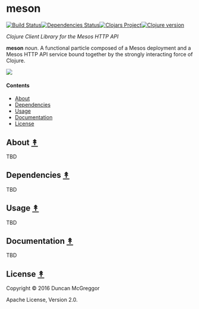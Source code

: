 # meson
[![Build Status][travis-badge]][travis][![Dependencies Status][deps-badge]][deps][![Clojars Project][clojars-badge]][clojars][![Clojure version][clojure-v]](project.clj)

*Clojure Client Library for the Mesos HTTP API*

**meson** *noun*. A functional particle composed of a Mesos deployment and a Mesos HTTP API service bound together by the strongly interacting force of Clojure.

[![][logo]][logo-large]

#### Contents

* [About](#about-)
* [Dependencies](#dependencies-)
* [Usage](#usage-)
* [Documentation](#documentation-)
* [License](#license-)

## About [&#x219F;](#contents)

TBD

## Dependencies [&#x219F;](#contents)

TBD

## Usage [&#x219F;](#contents)

TBD

## Documentation [&#x219F;](#contents)

TBD

## License [&#x219F;](#contents)

Copyright © 2016 Duncan McGreggor

Apache License, Version 2.0.


<!-- Named page links below: /-->

[travis]: https://travis-ci.org/oubiwann/meson
[travis-badge]: https://travis-ci.org/oubiwann/meson.png?branch=master
[deps]: http://jarkeeper.com/oubiwann/meson
[deps-badge]: http://jarkeeper.com/oubiwann/meson/status.svg
[logo]: resources/images/201px-Meson_nonet_-_spin_0.svg.png
[logo-large]: resources/images/201px-Meson_nonet_-_spin_0.svg.png
[tag-badge]: https://img.shields.io/github/tag/oubiwann/meson.svg?maxAge=2592000
[tag]: https://github.com/oubiwann/meson/tags
[clojure-v]: https://img.shields.io/badge/clojure-1.8.0-blue.svg
[clojars]: https://clojars.org/meson
[clojars-badge]: https://img.shields.io/oubiwann/v/meson.svg
